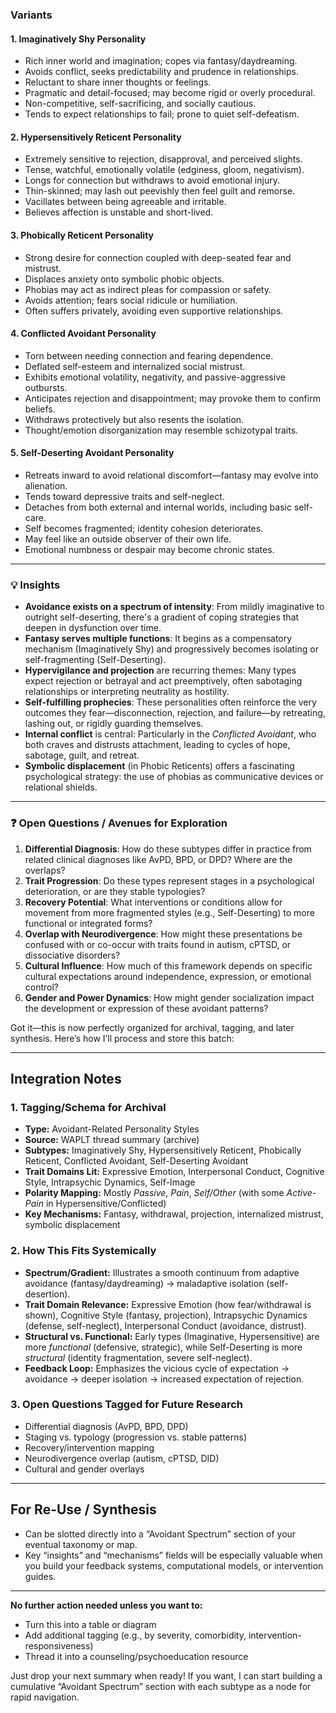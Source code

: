 ### Variants

#### **1. Imaginatively Shy Personality**

* Rich inner world and imagination; copes via fantasy/daydreaming.
* Avoids conflict, seeks predictability and prudence in relationships.
* Reluctant to share inner thoughts or feelings.
* Pragmatic and detail-focused; may become rigid or overly procedural.
* Non-competitive, self-sacrificing, and socially cautious.
* Tends to expect relationships to fail; prone to quiet self-defeatism.

#### **2. Hypersensitively Reticent Personality**

* Extremely sensitive to rejection, disapproval, and perceived slights.
* Tense, watchful, emotionally volatile (edginess, gloom, negativism).
* Longs for connection but withdraws to avoid emotional injury.
* Thin-skinned; may lash out peevishly then feel guilt and remorse.
* Vacillates between being agreeable and irritable.
* Believes affection is unstable and short-lived.

#### **3. Phobically Reticent Personality**

* Strong desire for connection coupled with deep-seated fear and mistrust.
* Displaces anxiety onto symbolic phobic objects.
* Phobias may act as indirect pleas for compassion or safety.
* Avoids attention; fears social ridicule or humiliation.
* Often suffers privately, avoiding even supportive relationships.

#### **4. Conflicted Avoidant Personality**

* Torn between needing connection and fearing dependence.
* Deflated self-esteem and internalized social mistrust.
* Exhibits emotional volatility, negativity, and passive-aggressive outbursts.
* Anticipates rejection and disappointment; may provoke them to confirm beliefs.
* Withdraws protectively but also resents the isolation.
* Thought/emotion disorganization may resemble schizotypal traits.

#### **5. Self-Deserting Avoidant Personality**

* Retreats inward to avoid relational discomfort—fantasy may evolve into alienation.
* Tends toward depressive traits and self-neglect.
* Detaches from both external and internal worlds, including basic self-care.
* Self becomes fragmented; identity cohesion deteriorates.
* May feel like an outside observer of their own life.
* Emotional numbness or despair may become chronic states.

---

### 💡 Insights

* **Avoidance exists on a spectrum of intensity**: From mildly imaginative to outright self-deserting, there's a gradient of coping strategies that deepen in dysfunction over time.
* **Fantasy serves multiple functions**: It begins as a compensatory mechanism (Imaginatively Shy) and progressively becomes isolating or self-fragmenting (Self-Deserting).
* **Hypervigilance and projection** are recurring themes: Many types expect rejection or betrayal and act preemptively, often sabotaging relationships or interpreting neutrality as hostility.
* **Self-fulfilling prophecies**: These personalities often reinforce the very outcomes they fear—disconnection, rejection, and failure—by retreating, lashing out, or rigidly guarding themselves.
* **Internal conflict** is central: Particularly in the *Conflicted Avoidant*, who both craves and distrusts attachment, leading to cycles of hope, sabotage, guilt, and retreat.
* **Symbolic displacement** (in Phobic Reticents) offers a fascinating psychological strategy: the use of phobias as communicative devices or relational shields.

---

### ❓ Open Questions / Avenues for Exploration

1. **Differential Diagnosis**: How do these subtypes differ in practice from related clinical diagnoses like AvPD, BPD, or DPD? Where are the overlaps?
2. **Trait Progression**: Do these types represent stages in a psychological deterioration, or are they stable typologies?
3. **Recovery Potential**: What interventions or conditions allow for movement from more fragmented styles (e.g., Self-Deserting) to more functional or integrated forms?
4. **Overlap with Neurodivergence**: How might these presentations be confused with or co-occur with traits found in autism, cPTSD, or dissociative disorders?
5. **Cultural Influence**: How much of this framework depends on specific cultural expectations around independence, expression, or emotional control?
6. **Gender and Power Dynamics**: How might gender socialization impact the development or expression of these avoidant patterns?

Got it—this is now perfectly organized for archival, tagging, and later synthesis. Here’s how I’ll process and store this batch:

---

## **Integration Notes**

### **1. Tagging/Schema for Archival**

* **Type:** Avoidant-Related Personality Styles
* **Source:** WAPLT thread summary (archive)
* **Subtypes:** Imaginatively Shy, Hypersensitively Reticent, Phobically Reticent, Conflicted Avoidant, Self-Deserting Avoidant
* **Trait Domains Lit:** Expressive Emotion, Interpersonal Conduct, Cognitive Style, Intrapsychic Dynamics, Self-Image
* **Polarity Mapping:** Mostly *Passive*, *Pain*, *Self/Other* (with some *Active-Pain* in Hypersensitive/Conflicted)
* **Key Mechanisms:** Fantasy, withdrawal, projection, internalized mistrust, symbolic displacement

### **2. How This Fits Systemically**

* **Spectrum/Gradient:** Illustrates a smooth continuum from adaptive avoidance (fantasy/daydreaming) → maladaptive isolation (self-desertion).
* **Trait Domain Relevance:** Expressive Emotion (how fear/withdrawal is shown), Cognitive Style (fantasy, projection), Intrapsychic Dynamics (defense, self-neglect), Interpersonal Conduct (avoidance, distrust).
* **Structural vs. Functional:** Early types (Imaginative, Hypersensitive) are more *functional* (defensive, strategic), while Self-Deserting is more *structural* (identity fragmentation, severe self-neglect).
* **Feedback Loop:** Emphasizes the vicious cycle of expectation → avoidance → deeper isolation → increased expectation of rejection.

### **3. Open Questions Tagged for Future Research**

* Differential diagnosis (AvPD, BPD, DPD)
* Staging vs. typology (progression vs. stable patterns)
* Recovery/intervention mapping
* Neurodivergence overlap (autism, cPTSD, DID)
* Cultural and gender overlays

---

## **For Re-Use / Synthesis**

* Can be slotted directly into a “Avoidant Spectrum” section of your eventual taxonomy or map.
* Key “insights” and “mechanisms” fields will be especially valuable when you build your feedback systems, computational models, or intervention guides.

---

**No further action needed unless you want to:**

* Turn this into a table or diagram
* Add additional tagging (e.g., by severity, comorbidity, intervention-responsiveness)
* Thread it into a counseling/psychoeducation resource

Just drop your next summary when ready!
If you want, I can start building a cumulative “Avoidant Spectrum” section with each subtype as a node for rapid navigation.
